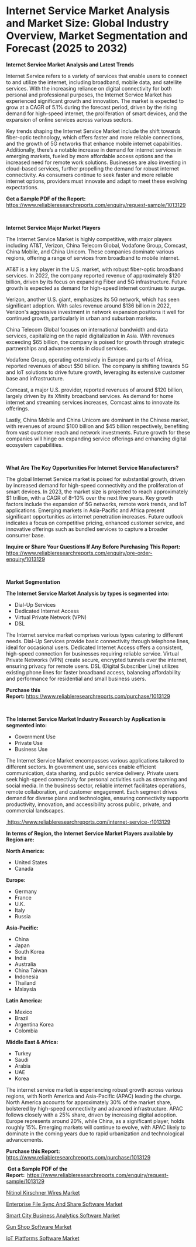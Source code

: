 <p><h1>Internet Service Market Analysis and Market Size: Global Industry Overview, Market Segmentation and Forecast (2025 to 2032)</h1></p><p><strong>Internet Service Market Analysis and Latest Trends</strong></p>
<p><p>Internet Service refers to a variety of services that enable users to connect to and utilize the internet, including broadband, mobile data, and satellite services. With the increasing reliance on digital connectivity for both personal and professional purposes, the Internet Service Market has experienced significant growth and innovation. The market is expected to grow at a CAGR of 5.1% during the forecast period, driven by the rising demand for high-speed internet, the proliferation of smart devices, and the expansion of online services across various sectors.</p><p>Key trends shaping the Internet Service Market include the shift towards fiber-optic technology, which offers faster and more reliable connections, and the growth of 5G networks that enhance mobile internet capabilities. Additionally, there’s a notable increase in demand for internet services in emerging markets, fueled by more affordable access options and the increased need for remote work solutions. Businesses are also investing in cloud-based services, further propelling the demand for robust internet connectivity. As consumers continue to seek faster and more reliable internet options, providers must innovate and adapt to meet these evolving expectations.</p></p>
<p><strong>Get a Sample PDF of the Report:&nbsp;</strong> <a href="https://www.reliableresearchreports.com/enquiry/request-sample/1013129?utm_campaign=7&utm_medium=2&utm_source=Github&utm_content=ia&utm_term=08032025&utm_id=internet-service">https://www.reliableresearchreports.com/enquiry/request-sample/1013129</a></p>
<p>&nbsp;</p>
<p><strong>Internet Service Major Market Players</strong></p>
<p><p>The Internet Service Market is highly competitive, with major players including AT&T, Verizon, China Telecom Global, Vodafone Group, Comcast, China Mobile, and China Unicom. These companies dominate various regions, offering a range of services from broadband to mobile internet.</p><p>AT&T is a key player in the U.S. market, with robust fiber-optic broadband services. In 2022, the company reported revenue of approximately $120 billion, driven by its focus on expanding Fiber and 5G infrastructure. Future growth is expected as demand for high-speed internet continues to surge.</p><p>Verizon, another U.S. giant, emphasizes its 5G network, which has seen significant adoption. With sales revenue around $136 billion in 2022, Verizon's aggressive investment in network expansion positions it well for continued growth, particularly in urban and suburban markets.</p><p>China Telecom Global focuses on international bandwidth and data services, capitalizing on the rapid digitalization in Asia. With revenues exceeding $65 billion, the company is poised for growth through strategic partnerships and advancements in cloud services.</p><p>Vodafone Group, operating extensively in Europe and parts of Africa, reported revenues of about $50 billion. The company is shifting towards 5G and IoT solutions to drive future growth, leveraging its extensive customer base and infrastructure.</p><p>Comcast, a major U.S. provider, reported revenues of around $120 billion, largely driven by its Xfinity broadband services. As demand for home internet and streaming services increases, Comcast aims to innovate its offerings.</p><p>Lastly, China Mobile and China Unicom are dominant in the Chinese market, with revenues of around $100 billion and $45 billion respectively, benefiting from vast customer reach and network investments. Future growth for these companies will hinge on expanding service offerings and enhancing digital ecosystem capabilities.</p></p>
<p>&nbsp;</p>
<p><strong>What Are The Key Opportunities For Internet Service Manufacturers?</strong></p>
<p><p>The global Internet Service market is poised for substantial growth, driven by increased demand for high-speed connectivity and the proliferation of smart devices. In 2023, the market size is projected to reach approximately $1 trillion, with a CAGR of 8–10% over the next five years. Key growth factors include the expansion of 5G networks, remote work trends, and IoT applications. Emerging markets in Asia-Pacific and Africa present significant opportunities as internet penetration increases. Future outlook indicates a focus on competitive pricing, enhanced customer service, and innovative offerings such as bundled services to capture a broader consumer base.</p></p>
<p><strong>Inquire or Share Your Questions If Any Before Purchasing This Report:</strong> <a href="https://www.reliableresearchreports.com/enquiry/pre-order-enquiry/1013129?utm_campaign=7&utm_medium=2&utm_source=Github&utm_content=ia&utm_term=08032025&utm_id=internet-service">https://www.reliableresearchreports.com/enquiry/pre-order-enquiry/1013129</a></p>
<p>&nbsp;</p>
<p><strong>Market Segmentation</strong></p>
<p><strong>The Internet Service Market Analysis by types is segmented into:</strong></p>
<p><ul><li>Dial-Up Services</li><li>Dedicated Internet Access</li><li>Virtual Private Network (VPN)</li><li>DSL</li></ul></p>
<p><p>The Internet service market comprises various types catering to different needs. Dial-Up Services provide basic connectivity through telephone lines, ideal for occasional users. Dedicated Internet Access offers a consistent, high-speed connection for businesses requiring reliable service. Virtual Private Networks (VPN) create secure, encrypted tunnels over the internet, ensuring privacy for remote users. DSL (Digital Subscriber Line) utilizes existing phone lines for faster broadband access, balancing affordability and performance for residential and small business users.</p></p>
<p><strong>Purchase this Report:&nbsp;</strong><a href="https://www.reliableresearchreports.com/purchase/1013129?utm_campaign=7&utm_medium=2&utm_source=Github&utm_content=ia&utm_term=08032025&utm_id=internet-service">https://www.reliableresearchreports.com/purchase/1013129</a></p>
<p>&nbsp;</p>
<p><strong>The Internet Service Market Industry Research by Application is segmented into:</strong></p>
<p><ul><li>Government Use</li><li>Private Use</li><li>Business Use</li></ul></p>
<p><p>The Internet Service Market encompasses various applications tailored to different sectors. In government use, services enable efficient communication, data sharing, and public service delivery. Private users seek high-speed connectivity for personal activities such as streaming and social media. In the business sector, reliable internet facilitates operations, remote collaboration, and customer engagement. Each segment drives demand for diverse plans and technologies, ensuring connectivity supports productivity, innovation, and accessibility across public, private, and commercial landscapes.</p></p>
<p><a href="https://www.reliableresearchreports.com/internet-service-r1013129?utm_campaign=7&utm_medium=2&utm_source=Github&utm_content=ia&utm_term=08032025&utm_id=internet-service">&nbsp;https://www.reliableresearchreports.com/internet-service-r1013129</a></p>
<p><strong>In terms of Region, the Internet Service Market Players available by Region are:</strong></p>
<p>
    <p> <strong> North America: </strong>
        <ul>
            <li>United States</li>
            <li>Canada</li>
        </ul>
        </p> 
    <p> <strong> Europe: </strong>
        <ul>
            <li>Germany</li>
            <li>France</li>
            <li>U.K.</li>
            <li>Italy</li>
            <li>Russia</li>
        </ul>
        </p> 
    <p> <strong> Asia-Pacific: </strong>
        <ul>
            <li>China</li>
            <li>Japan</li>
            <li>South Korea</li>
            <li>India</li>
            <li>Australia</li>
            <li>China Taiwan</li>
            <li>Indonesia</li>
            <li>Thailand</li>
            <li>Malaysia</li>
        </ul>
        </p> 
    <p> <strong> Latin America: </strong>
        <ul>
            <li>Mexico</li>
            <li>Brazil</li>
            <li>Argentina Korea</li>
            <li>Colombia</li>
        </ul>
        </p> 
    <p> <strong> Middle East & Africa: </strong>
        <ul>
            <li>Turkey</li>
            <li>Saudi</li>
            <li>Arabia</li>
            <li>UAE</li>
            <li>Korea</li>
        </ul>
    </p>
    </p>
<p><p>The internet service market is experiencing robust growth across various regions, with North America and Asia-Pacific (APAC) leading the charge. North America accounts for approximately 30% of the market share, bolstered by high-speed connectivity and advanced infrastructure. APAC follows closely with a 25% share, driven by increasing digital adoption. Europe represents around 20%, while China, as a significant player, holds roughly 15%. Emerging markets will continue to evolve, with APAC likely to dominate in the coming years due to rapid urbanization and technological advancements.</p></p>
<p><strong>Purchase this Report: </strong><a href="https://www.reliableresearchreports.com/purchase/1013129?utm_campaign=7&utm_medium=2&utm_source=Github&utm_content=ia&utm_term=08032025&utm_id=internet-service">https://www.reliableresearchreports.com/purchase/1013129</a></p>
<p>&nbsp;<strong>Get a Sample PDF of the Report:&nbsp;&nbsp;</strong><a href="https://www.reliableresearchreports.com/enquiry/request-sample/1013129?utm_campaign=7&utm_medium=2&utm_source=Github&utm_content=ia&utm_term=08032025&utm_id=internet-service">https://www.reliableresearchreports.com/enquiry/request-sample/1013129</a></p>
<p><strong></strong></p>
<p><p><a href="https://github.com/supashcriana/Market-Research-Report-List-1/blob/main/nitinol-kirschner-wires-market.md?utm_campaign=7&utm_medium=2&utm_source=Github&utm_content=ia&utm_term=08032025&utm_id=internet-service">Nitinol Kirschner Wires Market</a></p><p><a href="https://github.com/vigatoimrene04/Market-Research-Report-List-1/blob/main/enterprise-file-sync-and-share-software-market.md?utm_campaign=7&utm_medium=2&utm_source=Github&utm_content=ia&utm_term=08032025&utm_id=internet-service">Enterprise File Sync And Share Software Market</a></p><p><a href="https://github.com/wyettillesr4/Market-Research-Report-List-1/blob/main/smart-city-business-analytics-software-market.md?utm_campaign=7&utm_medium=2&utm_source=Github&utm_content=ia&utm_term=08032025&utm_id=internet-service">Smart City Business Analytics Software Market</a></p><p><a href="https://github.com/gasiorgary79/Market-Research-Report-List-1/blob/main/gun-shop-software-market.md?utm_campaign=7&utm_medium=2&utm_source=Github&utm_content=ia&utm_term=08032025&utm_id=internet-service">Gun Shop Software Market</a></p><p><a href="https://github.com/bufkamaiahi7/Market-Research-Report-List-1/blob/main/iot-platforms-software-market.md?utm_campaign=7&utm_medium=2&utm_source=Github&utm_content=ia&utm_term=08032025&utm_id=internet-service">IoT Platforms Software Market</a></p></p>